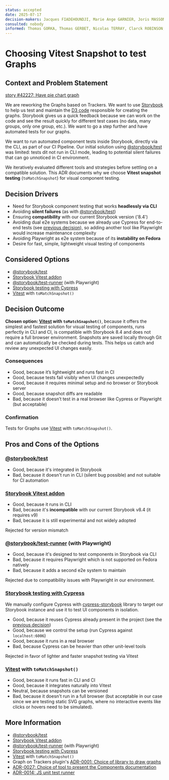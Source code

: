 ```yaml
---
status: accepted
date: 2025-07-17
decision-makers: Jacques FIADEHOUNDJI, Marie Ange GARNIER, Joris MASSON
consulted: nobody
informed: Thomas GORKA, Thomas GERBET, Nicolas TERRAY, Clarck ROBINSON, Martin GOYOT, Kevin TRAINI, Manuel VACELET, Clarisse DESCHAMPS
---
```


# Choosing Vitest Snapshot to test Graphs

## Context and Problem Statement

[story #42227: Have pie chart graph][0]

We are reworking the Graphs based on Trackers. We want to use [Storybook][8] to help us test and maintain the [D3 code][7] responsible for creating the graphs. Storybook gives us a quick feedback because we can work on the code and see the result quickly for different test cases (no data, many groups, only one group, etc.). We want to go a step further and have automated tests for our graphs.

We want to run automated component tests inside Storybook, directly via the CLI, as part of our CI Pipeline. Our initial solution using [@storybook/test][2] was limited: tests dit not run in CLI mode, leading to potential silent failures that can go unnoticed in CI environment.

We iteratively evaluated different tools and strategies before settling on a compatible solution. This ADR documents why we choose **Vitest snapshot testing** (`toMatchSnapshot`) for visual component testing.

## Decision Drivers

* Need for Storybook component testing that works **headlessly via CLI**
* Avoiding **silent failures** (as with [@storybook/test][2])
* Ensuring **compatibility** with our current Storybook version ('8.4')
* Avoiding dual e2e systems because we already use Cypress for end-to-end tests (see [previous decision][1]), so adding another tool like Playwright would increase maintenance complexity
* Avoiding Playwright as e2e system because of its **instability on Fedora**
* Desire for fast, simple, lightweight visual testing of components

## Considered Options

* [@storybook/test][2]
* [Storybook Vitest addon][3]
* [@storybook/test-runner][4] (with Playwright)
* [Storybook testing with Cypress][5]
* [Vitest][6] with `toMatchSnapshot()`

## Decision Outcome

**Chosen option: [Vitest][6] with `toMatchSnapshot()`**, because it offers the simplest and fastest solution for visual testing of components, runs perfectly in CLI and CI, is compatible with Storybook 8.4 and does not require a full browser environment. Snapshots are saved locally through Git and can automatically be checked during tests. This helps us catch and review any unexpected UI changes easily.

### Consequences

* Good, because it’s lightweight and runs fast in CI
* Good, because tests fail visibly when UI changes unexpectedly
* Good, because it requires minimal setup and no browser or Storybook server
* Good, because snapshot diffs are readable
* Bad, because it doesn’t test in a real browser like Cypress or Playwright (but acceptable)

### Confirmation

Tests for Graphs use [Vitest][6] with `toMatchSnapshot()`.

## Pros and Cons of the Options

### [@storybook/test][2]

* Good, because it's integrated in Storybook
* Bad, because it doesn't run in CLI (silent bug possible) and not suitable for CI automation

### [Storybook Vitest addon][3]
* Good, because it runs in CLI
* Bad, because it's **incompatible** with our current Storybook v8.4 (it requires v9)
* Bad, because it is still experimental and not widely adopted

Rejected for version mismatch

### [@storybook/test-runner][4] (with Playwright)
* Good, because it's designed to test components in Storybook via CLI
* Bad, because it requires Playwright which is not supported on Fedora natively
* Bad, because it adds a second e2e system to maintain

Rejected due to compatibility issues with Playwright in our environment.

### [Storybook testing with Cypress][5]

We manually configure Cypress with [cypress-storybook][9] library to target our Storybook instance and use it to test UI components in isolation.

* Good, because it reuses Cypress already present in the project (see the [previous decision][1])
* Good, because we control the setup (run Cypress against `localhost:6006`)
* Good, because it runs in a real browser
* Bad, because Cypress can be heavier than other unit-level tools

Rejected in favor of lighter and faster snapshot testing via Vitest

### [Vitest][6] with `toMatchSnapshot()`

* Good, because it runs fast in CLI and CI
* Good, because it integrates naturally into Vitest
* Neutral, because snapshots can be versioned
* Bad, because it doesn't run in a full browser (but acceptable in our case since we are testing static SVG graphs, where no interactive events like clicks or hovers need to be simulated).

## More Information

* [@storybook/test][2]
* [Storybook Vitest addon][3]
* [@storybook/test-runner][4] (with Playwright)
* [Storybook testing with Cypress][5]
* [Vitest][6] with `toMatchSnapshot()`
* Graph on Trackers plugin's [ADR-0001: Choice of library to draw graphs][7]
* [ADR-0027: Choice of tool to present the Components documentation][8]
* [ADR-0014: JS unit test runner][10]

[0]: https://tuleap.net/plugins/tracker/?aid=42227
[1]: https://tuleap.net/plugins/tracker/?aid=11219
[2]: https://storybook.js.org/docs/writing-tests/interaction-testing
[3]: https://storybook.js.org/docs/writing-tests/integrations/vitest-addon
[4]: https://storybook.js.org/docs/writing-tests/integrations/test-runner
[5]: https://storybook.js.org/docs/writing-tests/integrations/stories-in-end-to-end-tests#with-cypress
[6]: https://vitest.dev/api/expect.html#tomatchsnapshot
[7]: ../../../graphontrackersv5/docs/decisions/0001-choice-of-library-to-draw-graphs.md
[8]: ../../../docs/decisions/0027-component-documentation.md
[9]: https://storybook.js.org/addons/cypress-storybook
[10]: ../../../docs/decisions/0014-js-unit-test-runner.md
